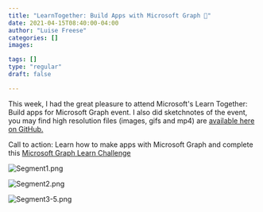 ```yaml
---
title: "LearnTogether: Build Apps with Microsoft Graph 🦒"
date: 2021-04-15T08:40:00-04:00
author: "Luise Freese"
categories: []
images:

tags: []
type: "regular"
draft: false

---
```


This week, I had the great pleasure to attend Microsoft\'s Learn
Together: Build apps for Microsoft Graph event. I also did sketchnotes
of the event, you may find high resolution files (images, gifs and mp4)
are [available here on
GitHub.](https://github.com/LuiseFreese/blog/tree/main/sketchnotes/learnTogether)

Call to action: Learn how to make apps with Microsoft Graph and complete
this [Microsoft Graph Learn
Challenge](https://docs.microsoft.com/en-us/learn/challenges?id=7ca6c7f7-cc0d-4c31-9b74-5ce5658787e7&WT.mc_id=m365-24198-cxa)

![Segment1.png](https://techcommunity.microsoft.com/t5/image/serverpage/image-id/273079i65340A5238C9C9A7/image-size/large?v=v2&px=999 "Segment1.png")

![Segment2.png](https://techcommunity.microsoft.com/t5/image/serverpage/image-id/273081i1F13E15002F3180A/image-size/large?v=v2&px=999 "Segment2.png")

![Segment3-5.png](https://techcommunity.microsoft.com/t5/image/serverpage/image-id/273072i320A9E25E142A79D/image-size/large?v=v2&px=999 "Segment3-5.png")
